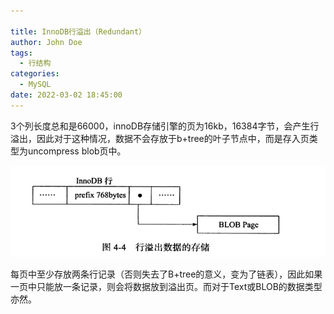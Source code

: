 ```yaml
---

title: InnoDB行溢出（Redundant）
author: John Doe
tags:
  - 行结构
categories:
  - MySQL
date: 2022-03-02 18:45:00
---
```

3个列长度总和是66000，innoDB存储引擎的页为16kb，16384字节，会产生行溢出，因此对于这种情况，数据不会存放于b+tree的叶子节点中，而是存入页类型为uncompress blob页中。

 ![upload successful](../images/pasted-105.png)
 
 每页中至少存放两条行记录（否则失去了B+tree的意义，变为了链表），因此如果一页中只能放一条记录，则会将数据放到溢出页。而对于Text或BLOB的数据类型亦然。